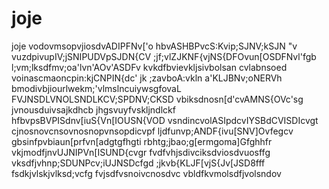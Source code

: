 # joje
joje
vodovmsopvjiosdvADIPFNv['o
hbvASHBPvcS:Kvip;SJNV;kSJN "v
vuzdpivupIV;jSNIPUDVpSJDN{CV
;jf;vlZJKNF{vjNS{DFOvun[OSDFNvl'fgb
l;vm;lksdfmv;oa'lvn'AOv'ASDFv
kvkdfbvievkljsivbolsan cvlabnsoed
voinascmaoncpin:kjCNPIN{dc'
jk ;zavboA:vkln a'KLJBNv;oNERVh
bmodivbjiourlwekm;'vlmslncuiywsgfovaL
FVJNSDLVNOLSNDLKCV;SPDNV;CKSD
vbiksdnosn[d'cvAMNS{OVc'sg
jvnousduivsajkdhcb jhgsvuyfvskljndlckf
hfbvpsBVPISdnv[iuS{Vn[IOUSN{VOD
vsndincvolASIpdcvIYSBdCVISDIcvgt
cjnosnovcnsovnosnopvnsopdicvpf
ljdfunvp;ANDF{ivu[SNV]Ovfegcv
gbsinfpvbiaun[prfvn[adgtgfhgti
rbhtg;jbao;g[ermgoma]Gfghhfr
vkjmodfjnvUJNIPVn[ISUND{cvgr
fvdfvhjsdivciksdviosdvuosffg
vksdfjvhnp;SDUNPcv;iUJNSDcfgd
;jkvb{KLJF[vjS{Jv[JSD8fff
fsdkjvlskjvlksd;vcfg
fvjsdfvsnoivcnosdvc
vbldfkvmolsdfjvolsndov
